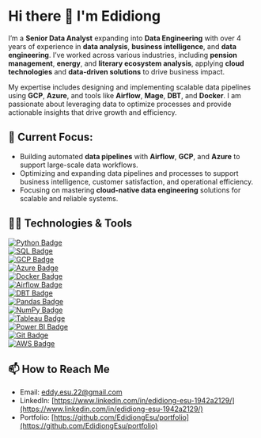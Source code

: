 # Hi there 👋 I'm Edidiong

I’m a **Senior Data Analyst** expanding into **Data Engineering** with over 4 years of experience in **data analysis**, **business intelligence**, and **data engineering**. I’ve worked across various industries, including **pension management**, **energy**, and **literary ecosystem analysis**, applying **cloud technologies** and **data-driven solutions** to drive business impact.

My expertise includes designing and implementing scalable data pipelines using **GCP**, **Azure**, and tools like **Airflow**, **Mage**, **DBT**, and **Docker**. I am passionate about leveraging data to optimize processes and provide actionable insights that drive growth and efficiency.

## 🚀 Current Focus:
- Building automated **data pipelines** with **Airflow**, **GCP**, and **Azure** to support large-scale data workflows.
- Optimizing and expanding data pipelines and processes to support business intelligence, customer satisfaction, and operational efficiency.
- Focusing on mastering **cloud-native data engineering** solutions for scalable and reliable systems.

## **👨‍💻 Technologies & Tools**

[![Python Badge](https://img.shields.io/badge/-Python-3776AB?style=for-the-badge&labelColor=212121&logo=python)](#)  
[![SQL Badge](https://img.shields.io/badge/-SQL-CC2927?style=for-the-badge&labelColor=212121&logo=Microsoft%20SQL%20Server&logoColor=CC2927)](#)  
[![GCP Badge](https://img.shields.io/badge/GCP-%234285F4.svg?style=for-the-badge&labelColor=212121&logo=google-cloud&logoColor=white)](#)  
[![Azure Badge](https://img.shields.io/badge/azure-%230072C6.svg?style=for-the-badge&labelColor=212121&logo=microsoftazure&logoColor=white)](#)  
[![Docker Badge](https://img.shields.io/badge/Docker-2496ED?style=for-the-badge&labelColor=212121&logo=docker&logoColor=white)](#)  
[![Airflow Badge](https://img.shields.io/badge/-Airflow-017E1A?style=for-the-badge&labelColor=212121&logo=apache-airflow&logoColor=white)](#)  
[![DBT Badge](https://img.shields.io/badge/-DBT-000000?style=for-the-badge&labelColor=212121&logo=dbt&logoColor=white)](#)  
[![Pandas Badge](https://img.shields.io/badge/pandas-%23150458.svg?style=for-the-badge&labelColor=212121&logo=pandas&logoColor=white)](#)  
[![NumPy Badge](https://img.shields.io/badge/numpy-%23013243.svg?style=for-the-badge&labelColor=212121&logo=numpy&logoColor=white)](#)  
[![Tableau Badge](https://img.shields.io/badge/-Tableau-E97627?style=for-the-badge&labelColor=212121&logo=tableau)](#)  
[![Power BI Badge](https://img.shields.io/badge/-Power%20BI-F2C811?style=for-the-badge&labelColor=212121&logo=powerbi)](#)  
[![Git Badge](https://img.shields.io/badge/git-%23F05033.svg?style=for-the-badge&labelColor=212121&logo=git&logoColor=white)](#)  
[![AWS Badge](https://img.shields.io/badge/AWS-%23FF9900.svg?style=for-the-badge&labelColor=212121&logo=amazon-aws&logoColor=white)](#)

## **📫 How to Reach Me**
- Email: [eddy.esu.22@gmail.com](mailto:eddy.esu.22@gmail.com)
- LinkedIn: [https://www.linkedin.com/in/edidiong-esu-1942a2129/](https://www.linkedin.com/in/edidiong-esu-1942a2129/)
- Portfolio: [https://github.com/EdidiongEsu/portfolio](https://github.com/EdidiongEsu/portfolio)

<!--
**EdidiongEsu/EdidiongEsu** is a ✨ _special_ ✨ repository because its `README.md` (this file) appears on your GitHub profile.

Some ideas to expand this README:
- 🔭 Currently exploring advanced cloud-native ETL pipelines and data engineering practices.
-->
